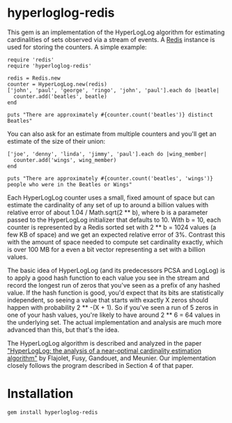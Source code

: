 hyperloglog-redis
=================

This gem is an implementation of the HyperLogLog algorithm for estimating 
cardinalities of sets observed via a stream of events. A [Redis](http://redis.io) 
instance is used for storing the counters. A simple example:

    require 'redis'
    require 'hyperloglog-redis'

    redis = Redis.new
    counter = HyperLogLog.new(redis)
    ['john', 'paul', 'george', 'ringo', 'john', 'paul'].each do |beatle|
      counter.add('beatles', beatle)
    end

    puts "There are approximately #{counter.count('beatles')} distinct Beatles"

You can also ask for an estimate from multiple counters and you'll get
an estimate of the size of their union:

    ['joe', 'denny', 'linda', 'jimmy', 'paul'].each do |wing_member|
      counter.add('wings', wing_member)
    end

    puts "There are approximately #{counter.count('beatles', 'wings')} people who were in the Beatles or Wings"

Each HyperLogLog counter uses a small, fixed amount of space but can
estimate the cardinality of any set of up to around a billion values with
relative error of about 1.04 / Math.sqrt(2 ** b), where b is a parameter
passed to the HyperLogLog initializer that defaults to 10. With b = 10, 
each counter is represented by a Redis sorted set with 2 ** b = 1024 values 
(a few KB of space) and we get an expected relative error of 3%. Contrast this 
with the amount of space needed to compute set cardinality exactly, which is 
over 100 MB for a even a bit vector representing a set with a billion values.

The basic idea of HyperLogLog (and its predecessors PCSA and LogLog) is to apply
a good hash function to each value you see in the stream and record the longest 
run of zeros that you've seen as a prefix of any hashed value. If the hash 
function is good, you'd expect that its bits are statistically independent, so 
seeing a value that starts with exactly X zeros should happen with probability 
2 ** -(X + 1). So if you've seen a run of 5 zeros in one of your hash values, 
you're likely to have around 2 ** 6 = 64 values in the underlying set. The actual 
implementation and analysis are much more advanced than this, but that's the idea.

The HyperLogLog algorithm is described and analyzed in the paper 
["HyperLogLog: the analysis of a near-optimal cardinality estimation 
algorithm"](http://algo.inria.fr/flajolet/Publications/FlFuGaMe07.pdf) 
by Flajolet, Fusy, Gandouet, and Meunier. Our implementation closely 
follows the program described in Section 4 of that paper.

Installation
============

    gem install hyperloglog-redis